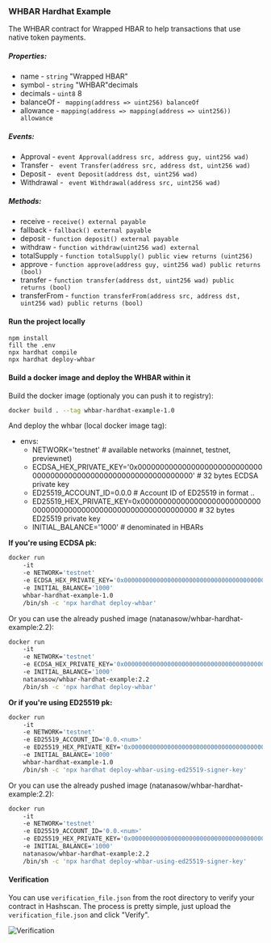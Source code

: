 ### WHBAR Hardhat Example

The WHBAR contract for Wrapped HBAR to help transactions that use native token payments.

##### Properties:
- name - ```string``` "Wrapped HBAR"
- symbol - ```string``` "WHBAR"decimals
- decimals - ```uint8``` 8
- balanceOf - ``` mapping(address => uint256) balanceOf```
- allowance - ```mapping(address => mapping(address => uint256)) allowance```

##### Events:
- Approval - ```event Approval(address src, address guy, uint256 wad)```
- Transfer - ``` event Transfer(address src, address dst, uint256 wad)```
- Deposit - ``` event Deposit(address dst, uint256 wad)```
- Withdrawal - ``` event Withdrawal(address src, uint256 wad)```

##### Methods:
- receive - ```receive() external payable```
- fallback - ```fallback() external payable```
- deposit - ```function deposit() external payable```
- withdraw - ```function withdraw(uint256 wad) external```
- totalSupply - ```function totalSupply() public view returns (uint256)```
- approve - ```function approve(address guy, uint256 wad) public returns (bool)```
- transfer - ```function transfer(address dst, uint256 wad) public returns (bool)```
- transferFrom - ```function transferFrom(address src, address dst, uint256 wad) public returns (bool)```

#### Run the project locally
```
npm install
fill the .env
npx hardhat compile
npx hardhat deploy-whbar
```

#### Build a docker image and deploy the WHBAR within it
Build the docker image (optionaly you can push it to registry):
```bash
docker build . --tag whbar-hardhat-example-1.0
```

And deploy the whbar (local docker image tag):
- envs:
  - NETWORK='testnet' # available networks (mainnet, testnet, previewnet)
  - ECDSA_HEX_PRIVATE_KEY='0x0000000000000000000000000000000000000000000000000000000000000000' # 32 bytes ECDSA private key
  - ED25519_ACCOUNT_ID=0.0.0 # Account ID of ED25519 in format <realm>.<shard>.<num>
  - ED25519_HEX_PRIVATE_KEY=0x0000000000000000000000000000000000000000000000000000000000000000 # 32 bytes ED25519 private key
  - INITIAL_BALANCE='1000' # denominated in HBARs

**If you're using ECDSA pk:**
```bash
docker run
    -it
    -e NETWORK='testnet'
    -e ECDSA_HEX_PRIVATE_KEY='0x0000000000000000000000000000000000000000000000000000000000000000'
    -e INITIAL_BALANCE='1000'
    whbar-hardhat-example-1.0
    /bin/sh -c 'npx hardhat deploy-whbar'
```

Or you can use the already pushed image (natanasow/whbar-hardhat-example:2.2):
```bash
docker run
    -it
    -e NETWORK='testnet'
    -e ECDSA_HEX_PRIVATE_KEY='0x0000000000000000000000000000000000000000000000000000000000000000'
    -e INITIAL_BALANCE='1000'
    natanasow/whbar-hardhat-example:2.2
    /bin/sh -c 'npx hardhat deploy-whbar'
```

**Or if you're using ED25519 pk:**
```bash
docker run
    -it
    -e NETWORK='testnet'
    -e ED25519_ACCOUNT_ID='0.0.<num>'
    -e ED25519_HEX_PRIVATE_KEY='0x0000000000000000000000000000000000000000000000000000000000000000'
    -e INITIAL_BALANCE='1000'
    whbar-hardhat-example-1.0
    /bin/sh -c 'npx hardhat deploy-whbar-using-ed25519-signer-key'
```

Or you can use the already pushed image (natanasow/whbar-hardhat-example:2.2):
```bash
docker run
    -it
    -e NETWORK='testnet'
    -e ED25519_ACCOUNT_ID='0.0.<num>'
    -e ED25519_HEX_PRIVATE_KEY='0x0000000000000000000000000000000000000000000000000000000000000000'
    -e INITIAL_BALANCE='1000'
    natanasow/whbar-hardhat-example:2.2
    /bin/sh -c 'npx hardhat deploy-whbar-using-ed25519-signer-key'
```

#### Verification

You can use `verification_file.json` from the root directory to verify your contract in Hashscan. The process is pretty
simple, just upload the `verification_file.json` and click "Verify".

![Verification](https://i.ibb.co/Syjxw3B/verification.jpg)
